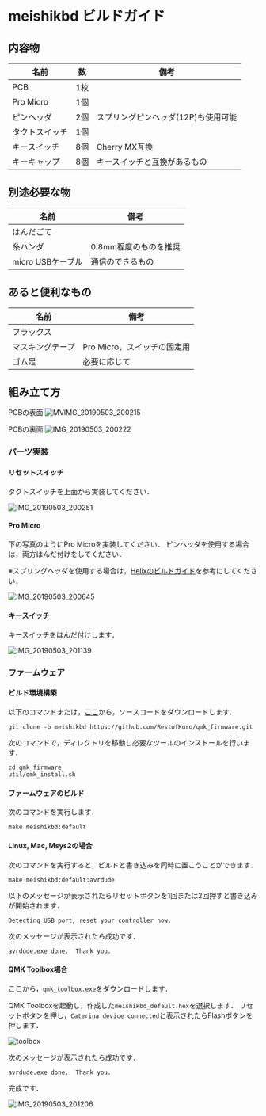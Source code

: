 # meishikbd ビルドガイド


## 内容物


| 名前 | 数 | 備考 |
| ---- | ---- | --- |
| PCB | 1枚 | |
| Pro Micro | 1個 | |
| ピンヘッダ | 2個 | スプリングピンヘッダ(12P)も使用可能 |
| タクトスイッチ | 1個 | |
| キースイッチ | 8個 | Cherry MX互換 |
| キーキャップ | 8個 | キースイッチと互換があるもの |

## 別途必要な物

| 名前 | 備考 |
| ---- | ---- |
| はんだごて |  |
| 糸ハンダ | 0.8mm程度のものを推奨 |
| micro USBケーブル | 通信のできるもの |
## あると便利なもの

| 名前 | 備考 |
| ---- | ---- |
| フラックス |  |
| マスキングテープ | Pro Micro，スイッチの固定用 |
| ゴム足 | 必要に応じて |

## 組み立て方
PCBの表面
![MVIMG_20190503_200215](https://user-images.githubusercontent.com/49835946/57136455-e6e2b180-6de7-11e9-9d0a-3a107b5debde.jpg)

PCBの裏面
![IMG_20190503_200222](https://user-images.githubusercontent.com/49835946/57136486-fcf07200-6de7-11e9-994e-f9ff64347db4.jpg)
### パーツ実装

#### リセットスイッチ

タクトスイッチを上面から実装してください．

![IMG_20190503_200251](https://user-images.githubusercontent.com/49835946/57136500-07127080-6de8-11e9-9ef6-5e733482274c.jpg)


#### Pro Micro

下の写真のようにPro Microを実装してください．
ピンヘッダを使用する場合は，両方はんだ付けをしてください．

※スプリングヘッダを使用する場合は，[Helixのビルドガイド](https://github.com/MakotoKurauchi/helix/blob/master/Doc/buildguide_jp.md#pro-micro)を参考にしてください．



![IMG_20190503_200645](https://user-images.githubusercontent.com/49835946/57136511-10034200-6de8-11e9-91f5-9c09cd50a049.jpg)



#### キースイッチ

キースイッチをはんだ付けします．

![IMG_20190503_201139](https://user-images.githubusercontent.com/49835946/57136535-1abdd700-6de8-11e9-82d2-515f58066e03.jpg)

### ファームウェア
#### ビルド環境構築
以下のコマンドまたは，[ここ](https://github.com/RestofKuro/qmk_firmware/tree/meishikbd)から，ソースコードをダウンロードします．
```
git clone -b meishikbd https://github.com/RestofKuro/qmk_firmware.git
```
次のコマンドで，ディレクトリを移動し必要なツールのインストールを行います．
```
cd qmk_firmware
util/qmk_install.sh
```

#### ファームウェアのビルド
次のコマンドを実行します．
```
make meishikbd:default
```
#### Linux, Mac, Msys2の場合
次のコマンドを実行すると，ビルドと書き込みを同時に置こうことができます．

```
make meishikbd:default:avrdude
```
以下のメッセージが表示されたらリセットボタンを1回または2回押すと書き込みが開始されます．
```
Detecting USB port, reset your controller now.
```
次のメッセージが表示されたら成功です．
```
avrdude.exe done.  Thank you.
```
#### QMK Toolbox場合
[ここ](https://github.com/qmk/qmk_toolbox/releases)から，`qmk_toolbox.exe`をダウンロードします．

QMK Toolboxを起動し，作成した`meishikbd_default.hex`を選択します．
リセットボタンを押し，`Caterina device connected`と表示されたらFlashボタンを押します．

![toolbox](https://user-images.githubusercontent.com/49835946/57151657-6edab280-6e0c-11e9-87e4-d1b3cdcd83de.png)

次のメッセージが表示されたら成功です．
```
avrdude.exe done.  Thank you.
```
完成です．

![IMG_20190503_201206](https://user-images.githubusercontent.com/49835946/57136553-23aea880-6de8-11e9-8399-2aab2318cee3.jpg)